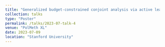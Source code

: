 ```yaml
---
title: "Generalized budget-constrained conjoint analysis via active learning"
collection: talks
type: "Poster"
permalink: /talks/2023-07-talk-4
venue: "PolMeth XL"
date: 2023-07-09
location: "Stanford University"
---
```


<!---
[polmethxl](../images/polmethxl.jpg)
-->
